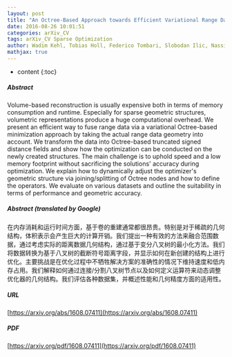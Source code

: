 ```yaml
---
layout: post
title: "An Octree-Based Approach towards Efficient Variational Range Data Fusion"
date: 2016-08-26 10:01:51
categories: arXiv_CV
tags: arXiv_CV Sparse Optimization
author: Wadim Kehl, Tobias Holl, Federico Tombari, Slobodan Ilic, Nassir Navab
mathjax: true
---
```


* content
{:toc}

##### Abstract
Volume-based reconstruction is usually expensive both in terms of memory consumption and runtime. Especially for sparse geometric structures, volumetric representations produce a huge computational overhead. We present an efficient way to fuse range data via a variational Octree-based minimization approach by taking the actual range data geometry into account. We transform the data into Octree-based truncated signed distance fields and show how the optimization can be conducted on the newly created structures. The main challenge is to uphold speed and a low memory footprint without sacrificing the solutions' accuracy during optimization. We explain how to dynamically adjust the optimizer's geometric structure via joining/splitting of Octree nodes and how to define the operators. We evaluate on various datasets and outline the suitability in terms of performance and geometric accuracy.

##### Abstract (translated by Google)
在内存消耗和运行时间方面，基于卷的重建通常都很昂贵。特别是对于稀疏的几何结构，体积表示会产生巨大的计算开销。我们提出一种有效的方法来融合范围数据，通过考虑实际的距离数据几何结构，通过基于变分八叉树的最小化方法。我们将数据转换为基于八叉树的截断符号距离字段，并显示如何在新创建的结构上进行优化。主要挑战是在优化过程中不牺牲解决方案的准确性的情况下维持速度和低内存占用。我们解释如何通过连接/分割八叉树节点以及如何定义运算符来动态调整优化器的几何结构。我们评估各种数据集，并概述性能和几何精度方面的适用性。

##### URL
[https://arxiv.org/abs/1608.07411](https://arxiv.org/abs/1608.07411)

##### PDF
[https://arxiv.org/pdf/1608.07411](https://arxiv.org/pdf/1608.07411)

